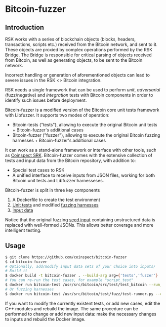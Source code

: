 # Bitcoin-fuzzer
## Introduction
RSK works with a series of blockchain objects (blocks, headers, transactions, scripts etc.) received from the Bitcoin network, and sent to it. These objects are proxied by complex operations performed by the RSK Bridge. The Bridge is responsible for critical parsing of objects received from Bitcoin, as well as generating objects, to be sent to the Bitcoin network.

Incorrect handling or generation of aforementioned objects can lead to severe issues in the RSK <> Bitcoin integration.

RSK needs a single framework that can be used to perform _unit_, _adversarial_ (fuzz/negative) and _integration_ tests with Bitcoin components in order to identify such issues before deployment.

Bitcoin-fuzzer is a modified version of the Bitcoin core unit tests framework with Libfuzzer. It supports two modes of operation:
* Bitcoin-tests ("tests"), allowing to execute the original Bitcoin unit tests + Bitcoin-fuzzer's additional cases
* Bitcoin-fuzzer ("fuzzer"), allowing to execute the original Bitcoin fuzzing harnesses + Bitcoin-fuzzer's additional cases

It can work as a stand-alone framework or interface with other tools, such as [Coinspect SRK](https://github.com/coinspect/srk). Bitcoin-fuzzer comes with the extensive collection of tests and input data from the Bitcoin repository, with addition to:
* Special test cases to RSK
* A unified interface to receive inputs from JSON files, working for both Bitcoin unit tests and Libfuzzer harnesseses.

Bitcoin-fuzzer is split in three key components
1. A Dockerfile to create the test environment
2. [Unit tests](https://github.com/bitcoin/bitcoin/tree/master/src/test/) and modified [fuzzing harnesses](https://github.com/bitcoin/bitcoin/tree/master/src/test/fuzz)
3. [Input data](https://github.com/bitcoin/bitcoin/tree/master/src/test/data)

Notice that the original fuzzing [seed input](https://github.com/bitcoin-core/qa-assets) containing unstructured data is replaced with well-formed JSONs. This allows better coverage and more intelligent testing.

## Usage

``` sh
$ git clone https://github.com/coinspect/bitcoin-fuzzer
$ cd bitcoin-fuzzer
# Optionally, add/modify input data sets of your choice into inputs/
# Build it
$ docker build -t bitcoin-fuzzer . --build-arg arg={'tests','fuzzer'}
# You can re-run the test cases, for example "script_test"
$ docker run bitcoin-test /usr/src/bitcoin/src/test/test_bitcoin --run_test=script_test
# Or fuzzing harnesses
$ docker run bitcoin-test /usr/src/bitcoin/test/fuzz/test-runner.py --corpus_dir /inputs --target script

```
If you want to modify the currently existent tests, or add new cases, edit the C++ modules and rebuild the image. The same procedure can be performed to change or add new input data: make the necessary changes to inputs and rebuild the Docker image.
